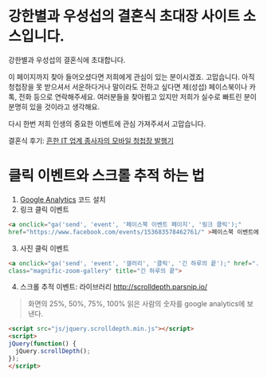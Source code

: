 # 강한별과 우성섭의 결혼식 초대장 사이트 소스입니다.
강한별과 우성섭의 결혼식에 초대합니다.

이 페이지까지 찾아 들어오셨다면 저희에게 관심이 있는 분이시겠죠. 고맙습니다. 아직 청첩장을 못 받으셔서 서운하다거나 말이라도 전하고 싶다면 제(성섭) 페이스북이나 카톡, 전화 등으로 연락해주세요. 여러분들을 찾아뵙고 있지만 저희가 실수로 빠트린 분이 분명히 있을 것이라고 생각해요.

다시 한번 저희 인생의 중요한 이벤트에 관심 가져주셔서 고맙습니다.

결혼식 후기: [흔한 IT 업계 종사자의 모바일 청첩장 발행기](https://brunch.co.kr/@cloud09/129)

# 클릭 이벤트와 스크롤 추적 하는 법

1. [Google Analytics](https://analytics.google.com) 코드 설치
2. 링크 클릭 이벤트 
    
```html
<a onclick="ga('send', 'event', '페이스북 이벤트 페이지', '링크 클릭');" 
href="https://www.facebook.com/events/153683578462761/" >페이스북 이벤트에 댓글 달기</a>
```
  
3. 사진 클릭 이벤트 

```html
<a onclick="ga('send', 'event', '갤러리', '클릭', '긴 하루의 끝');" href="./images/g9.jpg" 
class="magnific-zoom-gallery" title="긴 하루의 끝">
```

4. 스크롤 추적 이벤트: 라이브러리 http://scrolldepth.parsnip.io/

> 화면의 25%, 50%, 75%, 100% 읽은 사람의 숫자를 google analytics에 보낸다.

```html
<script src="js/jquery.scrolldepth.min.js"></script>
<script>
jQuery(function() {
  jQuery.scrollDepth();
});
</script>
```
